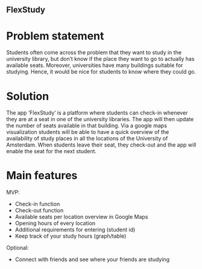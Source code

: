 ## FlexStudy

# Problem statement
Students often come across the problem that they want to study in the university library, but don’t know if the place they want to go 
to actually has available seats. Moreover, universities have many buildings suitable for studying. Hence, it would be nice for students
to know where they could go. 

# Solution
The app ‘FlexStudy’ is a platform where students can check-in whenever they are at a seat in one of the university libraries.
The app will then update the number of seats available in that building. Via a google maps visualization students will be able to have 
a quick overview of the availability of study places in all the locations of the University of Amsterdam. When students leave their seat,
they check-out and the app will enable the seat for the next student. 

# Main features
MVP:
- Check-in function
- Check-out function
- Available seats per location overview in Google Maps
- Opening hours of every location
- Additional requirements for entering (student id)
- Keep track of your study hours (graph/table) 

Optional:
- Connect with friends and see where your friends are studying

